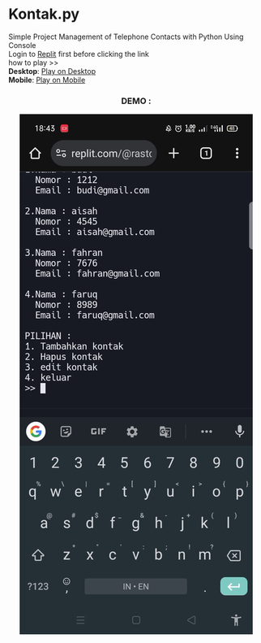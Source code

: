 # Kontak.py
Simple Project Management of Telephone Contacts with Python Using Console  
Login to [Replit](https://replit.com) first before clicking the link  
how to play >>  
**Desktop**: [Play on Desktop](https://replit.com/@rastong22/Kontakpy-2)  
**Mobile**: [Play on Mobile](https://replit.com/@rastong22/Kontakpy-2)  
<h3 align="center">DEMO :</h3>
<div align="center">
  <img src="https://raw.githubusercontent.com/ilfa-sketch/File-file-gambar-gratis-/refs/heads/main/Record_2025-08-02-18-43-39-ezgif.com-video-to-gif-converter.gif" 
       style="max-width: 100%;" />
  <br>
